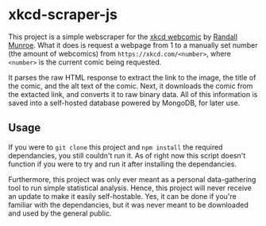 # xkcd-scraper-js

This project is a simple webscraper for the [xkcd webcomic](https://www.xkcd.com/) by [Randall Munroe](https://xkcd.com/about/).
What it does is request a webpage from 1 to a manually set number (the amount of webcomics) from `https://xkcd.com/<number>`, where `<number>` is the current comic being requested.

It parses the raw HTML response to extract the link to the image, the title of the comic, and the alt text of the comic.
Next, it downloads the comic from the extacted link, and converts it to raw binary data.
All of this information is saved into a self-hosted database powered by MongoDB, for later use.

## Usage
If you were to `git clone` this project and `npm install` the required dependancies, you still couldn't run it.
As of right now this script doesn't function if you were to try and run it after installing the dependancies.

Furthermore, this project was only ever meant as a personal data-gathering tool to run simple statistical analysis.
Hence, this project will never receive an update to make it easily self-hostable. 
Yes, it can be done if you're familiar with the dependancies, but it was never meant to be downloaded and used by the general public.
